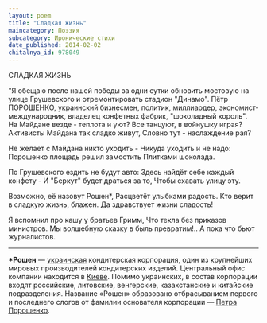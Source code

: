 ```yaml
---
layout: poem
title: "Сладкая жизнь"
maincategory: Поэзия
subcategory: Иронические стихи
date_published: 2014-02-02
chitalnya_id: 978049
---
```




СЛАДКАЯ ЖИЗНЬ

"Я обещаю после нашей победы за одни сутки
обновить мостовую на улице Грушевского и 
отремонтировать стадион "Динамо".
Пётр ПОРОШЕНКО, украинский бизнесмен,
политик, миллиардер, экономист-международник,
владелец конфетных фабрик, "шоколадный король".
&nbsp;
На Майдане везде - теплота и уют?
Все танцуют, в войнушку играя?
Активисты Майдана так сладко живут,
Словно тут - наслаждение рая?

Не желает с Майдана никто уходить -
Никуда уходить и не надо:
Порошенко площадь решил замостить
Плитками шоколада.

По Грушевского ездить не будут авто:
Здесь найдёт себе каждый конфету -
И "Беркут" будет драться за то,
Чтобы схавать улицу эту.

Возможно, её назовут Рошен\*,
Расцветёт улыбками радость.
Кто верит в сладкую жизнь, блажен.
Да здравствует жизни сладость!

Я вспомнил про кашу у братьев Гримм,
Что текла без приказов министров.
Мы волшебную сказку в быль превратим!..
А пока что бьют журналистов.
___________________________________
<b>\*Рошен</b>&nbsp;— <a rel="nofollow" target="_blank" href="http://ru.wikipedia.org/wiki/%D0%A3%D0%BA%D1%80%D0%B0%D0%B8%D0%BD%D0%B0">украинская</a> кондитерская корпорация, один из крупнейших мировых производителей кондитерских изделий.&nbsp;Центральный офис компании находится в <a rel="nofollow" target="_blank" href="http://ru.wikipedia.org/wiki/%D0%9A%D0%B8%D0%B5%D0%B2">Киеве</a>. Помимо украинских, в состав корпорации входят российские, литовские, венгерские, казахстанские и китайские подразделения.
Название «Рошен» образовано отбрасыванием первого и последнего слогов от фамилии основателя корпорации — <a rel="nofollow" target="_blank" href="http://ru.wikipedia.org/wiki/%D0%9F%D0%BE%D1%80%D0%BE%D1%88%D0%B5%D0%BD%D0%BA%D0%BE,_%D0%9F%D1%91%D1%82%D1%80_%D0%90%D0%BB%D0%B5%D0%BA%D1%81%D0%B5%D0%B5%D0%B2%D0%B8%D1%87">Петра Порошенко</a>.








